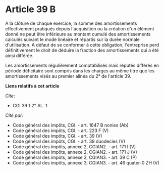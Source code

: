 # Article 39 B

A la clôture de chaque exercice, la somme des amortissements effectivement pratiqués depuis l'acquisition ou la création d'un
élément donné ne peut être inférieure au montant cumulé des amortissements calculés suivant le mode linéaire et répartis sur
la durée normale d'utilisation. A défaut de se conformer à cette obligation, l'entreprise perd définitivement le droit de
déduire la fraction des amortissements qui a été ainsi différée.

Les amortissements régulièrement comptabilisés mais réputés différés en période déficitaire sont compris dans les charges au
même titre que les amortissements visés au premier alinéa du 2° de l'article 39.

**Liens relatifs à cet article**

_Cite_:

  - CGI 39 1 2° AL. 1

_Cité par_:

  - Code général des impôts, CGI. - art. 1647 B nonies (Ab)
  - Code général des impôts, CGI. - art. 223 F (V)
  - Code général des impôts, CGI. - art. 39 (V)
  - Code général des impôts, CGI. - art. 39 duodecies (V)
  - Code général des impôts, annexe 2, CGIAN2. - art. 171 I (V)
  - Code général des impôts, annexe 2, CGIAN2. - art. 171 J (V)
  - Code général des impôts, annexe 3, CGIAN3. - art. 39 C (P)
  - Code général des impôts, annexe 3, CGIAN3. - art. 46 quater-0 ZH (V)
